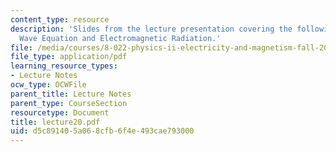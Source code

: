 ```yaml
---
content_type: resource
description: 'Slides from the lecture presentation covering the following topics:
  Wave Equation and Electromagnetic Radiation.'
file: /media/courses/8-022-physics-ii-electricity-and-magnetism-fall-2004/d5c891405a068cfb6f4e493cae793000_lecture20.pdf
file_type: application/pdf
learning_resource_types:
- Lecture Notes
ocw_type: OCWFile
parent_title: Lecture Notes
parent_type: CourseSection
resourcetype: Document
title: lecture20.pdf
uid: d5c89140-5a06-8cfb-6f4e-493cae793000
---
```

